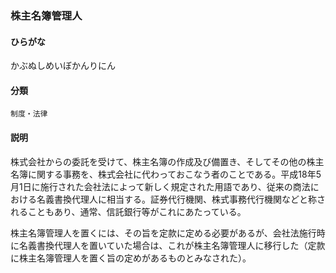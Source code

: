 <div style="display:none;">

## [あ行](securities-terms?id=あ行)
## [か行](securities-terms?id=か行)

</div>

### 株主名簿管理人

#### ひらがな

かぶぬしめいぼかんりにん

#### 分類

`制度・法律`

#### 説明

株式会社からの委託を受けて、株主名簿の作成及び備置き、そしてその他の株主名簿に関する事務を、株式会社に代わっておこなう者のことである。平成18年5月1日に施行された会社法によって新しく規定された用語であり、従来の商法における名義書換代理人に相当する。証券代行機関、株式事務代行機関などと称されることもあり、通常、信託銀行等がこれにあたっている。
株主名簿管理人を置くには、その旨を定款に定める必要があるが、会社法施行時に名義書換代理人を置いていた場合は、これが株主名簿管理人に移行した（定款に株主名簿管理人を置く旨の定めがあるものとみなされた）。

<div style="display:none;">

## [さ行](securities-terms?id=さ行)
## [た行](securities-terms?id=た行)
## [な行](securities-terms?id=な行)
## [は行](securities-terms?id=は行)
## [ま行](securities-terms?id=ま行)
## [や行](securities-terms?id=や行)
## [ら行](securities-terms?id=ら行)
## [わ行](securities-terms?id=わ行)
## [英数字・記号](securities-terms?id=英数字・記号)

</div>

